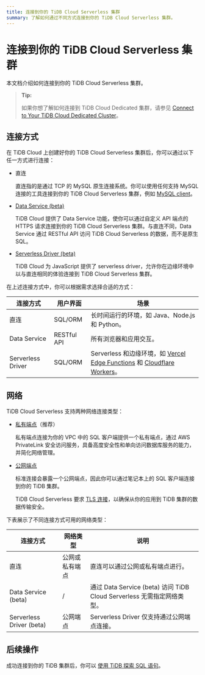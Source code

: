 ```yaml
---
title: 连接到你的 TiDB Cloud Serverless 集群
summary: 了解如何通过不同方式连接到你的 TiDB Cloud Serverless 集群。
---
```


# 连接到你的 TiDB Cloud Serverless 集群

本文档介绍如何连接到你的 TiDB Cloud Serverless 集群。

> **Tip:**
>
> 如果你想了解如何连接到 TiDB Cloud Dedicated 集群，请参见 [Connect to Your TiDB Cloud Dedicated Cluster](/tidb-cloud/connect-to-tidb-cluster.md)。

## 连接方式

在 TiDB Cloud 上创建好你的 TiDB Cloud Serverless 集群后，你可以通过以下任一方式进行连接：

- 直连

  直连指的是通过 TCP 的 MySQL 原生连接系统。你可以使用任何支持 MySQL 连接的工具连接到你的 TiDB Cloud Serverless 集群，例如 [MySQL client](https://dev.mysql.com/doc/refman/8.0/en/mysql.html)。

- [Data Service (beta)](/tidb-cloud/data-service-overview.md)

  TiDB Cloud 提供了 Data Service 功能，使你可以通过自定义 API 端点的 HTTPS 请求连接到你的 TiDB Cloud Serverless 集群。与直连不同，Data Service 通过 RESTful API 访问 TiDB Cloud Serverless 的数据，而不是原生 SQL。

- [Serverless Driver (beta)](/tidb-cloud/serverless-driver.md)

  TiDB Cloud 为 JavaScript 提供了 serverless driver，允许你在边缘环境中以与直连相同的体验连接到 TiDB Cloud Serverless 集群。

在上述连接方式中，你可以根据需求选择合适的方式：

| 连接方式           | 用户界面         | 场景                                                                                                                                                       |
|--------------------|------------------|------------------------------------------------------------------------------------------------------------------------------------------------------------|
| 直连               | SQL/ORM          | 长时间运行的环境，如 Java、Node.js 和 Python。                                                                                                              |
| Data Service       | RESTful API      | 所有浏览器和应用交互。                                                                                                                                     |
| Serverless Driver  | SQL/ORM          | Serverless 和边缘环境，如 [Vercel Edge Functions](https://vercel.com/docs/functions/edge-functions) 和 [Cloudflare Workers](https://workers.cloudflare.com/)。 |

## 网络

TiDB Cloud Serverless 支持两种网络连接类型：

- [私有端点](/tidb-cloud/set-up-private-endpoint-connections-serverless.md)（推荐）

    私有端点连接为你的 VPC 中的 SQL 客户端提供一个私有端点，通过 AWS PrivateLink 安全访问服务，具备高度安全性和单向访问数据库服务的能力，并简化网络管理。

- [公网端点](/tidb-cloud/connect-via-standard-connection-serverless.md)

  标准连接会暴露一个公网端点，因此你可以通过笔记本上的 SQL 客户端连接到你的 TiDB 集群。

  TiDB Cloud Serverless 要求 [TLS 连接](/tidb-cloud/secure-connections-to-serverless-clusters.md)，以确保从你的应用到 TiDB 集群的数据传输安全。

下表展示了不同连接方式可用的网络类型：

| 连接方式                  | 网络类型                    | 说明                                                                                                       |
|---------------------------|-----------------------------|------------------------------------------------------------------------------------------------------------|
| 直连                      | 公网或私有端点              | 直连可以通过公网或私有端点进行。                                                                           |
| Data Service (beta)       | /                           | 通过 Data Service (beta) 访问 TiDB Cloud Serverless 无需指定网络类型。                                     |
| Serverless Driver (beta)  | 公网端点                    | Serverless Driver 仅支持通过公网端点连接。                                                                 |

## 后续操作

成功连接到你的 TiDB 集群后，你可以 [使用 TiDB 探索 SQL 语句](/basic-sql-operations.md)。